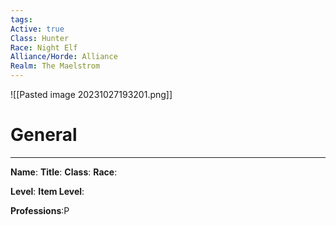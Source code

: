```yaml
---
tags: 
Active: true
Class: Hunter
Race: Night Elf
Alliance/Horde: Alliance
Realm: The Maelstrom
---
```

![[Pasted image 20231027193201.png]]
# General
---
**Name**:
**Title**:
**Class**:
**Race**:

**Level**:
**Item Level**:

**Professions**:P



